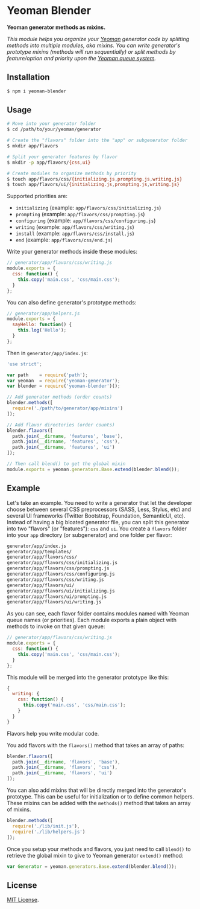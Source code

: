 # Yeoman Blender

**Yeoman generator methods as mixins.**

*This module helps you organize your [Yeoman](http://yeoman.io/) generator code
by splitting methods into multiple modules, aka mixins. You can write generator's
prototype mixins (methods will run sequentially) or split methods by feature/option
and priority upon the [Yeoman queue system](http://yeoman.io/authoring/running-context.html).*

## Installation

```bash
$ npm i yeoman-blender
```

## Usage

```bash
# Move into your generator folder
$ cd /path/to/your/yeoman/generator

# Create the "flavors" folder into the "app" or subgenerator folder
$ mkdir app/flavors

# Split your generator features by flavor
$ mkdir -p app/flavors/{css,ui}

# Create modules to organize methods by priority
$ touch app/flavors/css/{initializing.js,prompting.js,writing.js}
$ touch app/flavors/ui/{initializing.js,prompting.js,writing.js}

```

Supported priorities are:

* `initializing` (example: `app/flavors/css/initializing.js`)
* `prompting` (example: `app/flavors/css/prompting.js`)
* `configuring` (example: `app/flavors/css/configuring.js`)
* `writing` (example: `app/flavors/css/writing.js`)
* `install` (example: `app/flavors/css/install.js`)
* `end` (example: `app/flavors/css/end.js`)

Write your generator methods inside these modules:

```js
// generator/app/flavors/css/writing.js
module.exports = {
  css: function() {
    this.copy('main.css', 'css/main.css');
  }
};
```

You can also define generator's prototype methods:

```js
// generator/app/helpers.js
module.exports = {
  sayHello: function() {
    this.log('Hello');
  }
};
```

Then in `generator/app/index.js`:

```js
'use strict';

var path    = require('path');
var yeoman  = require('yeoman-generator');
var blender = require('yeoman-blender')();

// Add generator methods (order counts)
blender.methods([
  require('./path/to/generator/app/mixins')
]);

// Add flavor directories (order counts)
blender.flavors([
  path.join(__dirname, 'features', 'base'),
  path.join(__dirname, 'features', 'css'),
  path.join(__dirname, 'features', 'ui')
]);

// Then call blend() to get the global mixin
module.exports = yeoman.generators.Base.extend(blender.blend());
```

## Example

Let's take an example. You need to write a generator that let the developer choose
between several CSS preprocessors (SASS, Less, Stylus, etc) and several UI frameworks
(Twitter Bootstrap, Foundation, SemanticUI, etc). Instead of having a big bloated
generator file, you can split this generator into two "flavors" (or "features"):
`css` and `ui`. You create a `flavors` folder into your `app` directory (or
subgenerator) and one folder per flavor:

```bash
generator/app/index.js
generator/app/templates/
generator/app/flavors/css/
generator/app/flavors/css/initializing.js
generator/app/flavors/css/prompting.js
generator/app/flavors/css/configuring.js
generator/app/flavors/css/writing.js
generator/app/flavors/ui/
generator/app/flavors/ui/initializing.js
generator/app/flavors/ui/prompting.js
generator/app/flavors/ui/writing.js
```

As you can see, each flavor folder contains modules named with Yeoman queue names
(or priorities). Each module exports a plain object with methods to invoke on that
given queue:

```js
// generator/app/flavors/css/writing.js
module.exports = {
  css: function() {
    this.copy('main.css', 'css/main.css');
  }
};
```

This module will be merged into the generator prototype like this:

```js
{
  writing: {
    css: function() {
      this.copy('main.css', 'css/main.css');
    }
  }
}
```

Flavors help you write modular code.

You add flavors with the `flavors()` method that takes an array of paths:

```js
blender.flavors([
  path.join(__dirname, 'flavors', 'base'),
  path.join(__dirname, 'flavors', 'css'),
  path.join(__dirname, 'flavors', 'ui')
]);
```

You can also add mixins that will be directly merged into the generator's prototype.
This can be useful for initialization or to define common helpers. These mixins
can be added with the `methods()` method that takes an array of mixins.

```js
blender.methods([
  require('./lib/init.js'),
  require('./lib/helpers.js')
]);
```

Once you setup your methods and flavors, you just need to call `blend()` to
retrieve the global mixin to give to Yeoman generator `extend()` method:

```js
var Generator = yeoman.generators.Base.extend(blender.blend());
```

## License

[MIT License](http://en.wikipedia.org/wiki/MIT_License).
